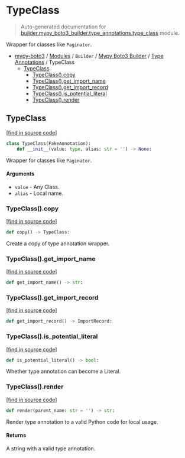 # TypeClass

> Auto-generated documentation for [builder.mypy_boto3_builder.type_annotations.type_class](https://github.com/vemel/mypy_boto3/blob/master/builder/mypy_boto3_builder/type_annotations/type_class.py) module.

Wrapper for classes like `Paginator`.

- [mypy-boto3](../../../README.md#mypy_boto3) / [Modules](../../../MODULES.md#mypy-boto3-modules) / `Builder` / [Mypy Boto3 Builder](../index.md#mypy-boto3-builder) / [Type Annotations](index.md#type-annotations) / TypeClass
    - [TypeClass](#typeclass)
        - [TypeClass().copy](#typeclasscopy)
        - [TypeClass().get_import_name](#typeclassget_import_name)
        - [TypeClass().get_import_record](#typeclassget_import_record)
        - [TypeClass().is_potential_literal](#typeclassis_potential_literal)
        - [TypeClass().render](#typeclassrender)

## TypeClass

[[find in source code]](https://github.com/vemel/mypy_boto3/blob/master/builder/mypy_boto3_builder/type_annotations/type_class.py#L13)

```python
class TypeClass(FakeAnnotation):
    def __init__(value: type, alias: str = '') -> None:
```

Wrapper for classes like `Paginator`.

#### Arguments

- `value` - Any Class.
- `alias` - Local name.

### TypeClass().copy

[[find in source code]](https://github.com/vemel/mypy_boto3/blob/master/builder/mypy_boto3_builder/type_annotations/type_class.py#L53)

```python
def copy() -> TypeClass:
```

Create a copy of type annotation wrapper.

### TypeClass().get_import_name

[[find in source code]](https://github.com/vemel/mypy_boto3/blob/master/builder/mypy_boto3_builder/type_annotations/type_class.py#L38)

```python
def get_import_name() -> str:
```

### TypeClass().get_import_record

[[find in source code]](https://github.com/vemel/mypy_boto3/blob/master/builder/mypy_boto3_builder/type_annotations/type_class.py#L41)

```python
def get_import_record() -> ImportRecord:
```

### TypeClass().is_potential_literal

[[find in source code]](https://github.com/vemel/mypy_boto3/blob/master/builder/mypy_boto3_builder/type_annotations/type_class.py#L59)

```python
def is_potential_literal() -> bool:
```

Whether type annotation can become a Literal.

### TypeClass().render

[[find in source code]](https://github.com/vemel/mypy_boto3/blob/master/builder/mypy_boto3_builder/type_annotations/type_class.py#L26)

```python
def render(parent_name: str = '') -> str:
```

Render type annotation to a valid Python code for local usage.

#### Returns

A string with a valid type annotation.

